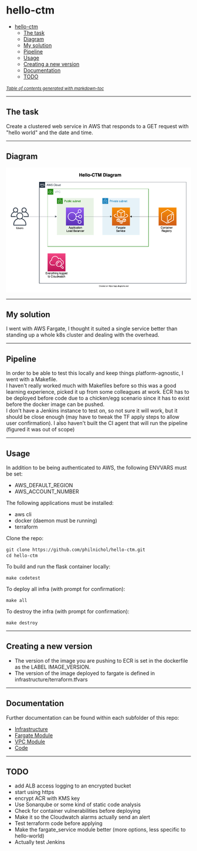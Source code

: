 # hello-ctm
- [hello-ctm](#hello-ctm)
  * [The task](#the-task)
  * [Diagram](#diagram)
  * [My solution](#my-solution)
  * [Pipeline](#pipeline)
  * [Usage](#usage)
  * [Creating a new version](#creating-a-new-version)
  * [Documentation](#documentation)
  * [TODO](#todo)

<small><i><a href='http://ecotrust-canada.github.io/markdown-toc/'>Table of contents generated with markdown-toc</a></i></small>

---
## The task
Create a clustered web service in AWS that responds to a GET request with "hello world" and the date and time.

---
## Diagram
![alt text](hello-ctm.png "Diagram")

---
## My solution
I went with AWS Fargate, I thought it suited a single service better than standing up a whole k8s cluster and dealing with the overhead.

---
## Pipeline
In order to be able to test this locally and keep things platform-agnostic, I went with a Makefile.  
I haven't really worked much with Makefiles before so this was a good learning experience, picked it up from some colleagues at work. 
ECR has to be deployed before code due to a chicken/egg scenario since it has to exist before the docker image can be pushed.  
I don't have a Jenkins instance to test on, so not sure it will work, but it should be close enough (may have to tweak the TF apply steps to allow user confirmation). I also haven't built the CI agent that will run the pipeline (figured it was out of scope)

---
## Usage

In addition to be being authenticated to AWS, the following ENVVARS must be set:
- AWS_DEFAULT_REGION
- AWS_ACCOUNT_NUMBER

The following applications must be installed:
- aws cli
- docker (daemon must be running)
- terraform

Clone the repo:
```shell
git clone https://github.com/philnichol/hello-ctm.git
cd hello-ctm
```

To build and run the flask container locally:
```shell
make codetest
```

To deploy all infra (with prompt for confirmation):
```shell
make all
```

To destroy the infra (with prompt for confirmation):
```shell
make destroy
```

---
## Creating a new version
- The version of the image you are pushing to ECR is set in the dockerfile as the LABEL IMAGE_VERSION.
- The version of the image deployed to fargate is defined in infrastructure/terraform.tfvars

---
## Documentation
Further documentation can be found within each subfolder of this repo:
- [Infrastructure](infrastructure/)
- [Fargate Module](infrastructure/fargate_service/)
- [VPC Module](infrastructure/vpc/)
- [Code](code/)

---
## TODO
- add ALB access logging to an encrypted bucket
- start using https
- encrypt ACR with KMS key
- Use Sonarqube or some kind of static code analysis
- Check for container vulnerabilities before deploying
- Make it so the Cloudwatch alarms actually send an alert
- Test terraform code before applying
- Make the fargate_service module better (more options, less specific to hello-world)
- Actually test Jenkins

